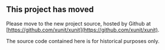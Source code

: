 ## This project has moved

Please move to the new project source, hosted by Github at [https://github.com/xunit/xunit](https://github.com/xunit/xunit).

The source code contained here is for historical purposes only.